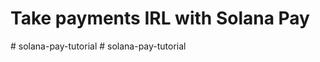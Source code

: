 # Take payments IRL with Solana Pay
#   s o l a n a - p a y - t u t o r i a l  
 #   s o l a n a - p a y - t u t o r i a l  
 